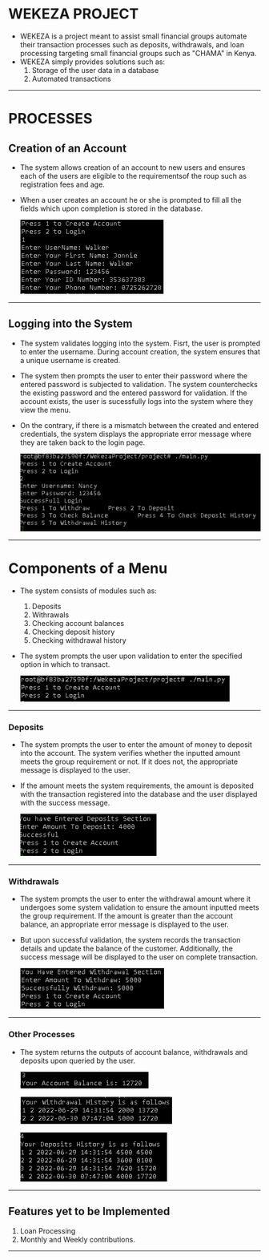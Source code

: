 # WEKEZA PROJECT 

- WEKEZA is a project meant to assist small financial groups automate their transaction processes such as deposits, withdrawals, and loan processing targeting small financial groups such as "CHAMA" in Kenya.
- WEKEZA simply provides solutions such as:
	1. Storage of the user data in a database
	2. Automated transactions
---

# PROCESSES
## Creation of an Account
- The system allows creation of an account to new users and ensures each of the users are eligible to the requirementsof the roup such as registration fees and age.
- When a user creates an account he or she is prompted to fill all the fields which upon completion is stored in the database.

  ![Alt text](/img/create_acc.png)
---

## Logging into the System
- The system validates logging into the system. Fisrt, the user is prompted to enter the username. During account creation, the system ensures that a unique username is created.
- The system then prompts the user to enter their password where the entered password is subjected to validation. The system counterchecks the existing password and the entered password for validation. If the account exists, the user is sucessfully logs into the system where they view the menu.
- On the contrary, if there is a mismatch between the created and entered credentials, the system displays the appropriate error message where they are taken back to the login page.

  ![Alt text](/img/login.png)
---

# Components of a Menu
- The system consists of modules such as:
	1. Deposits
	2. Withrawals
	3. Checking account balances
	4. Checking deposit history
	5. Checking withdrawal history
- The system prompts the user upon validation to enter the specified option in which to transact.

  ![Alt text](/img/menu.png)
---

### Deposits
- The system prompts the user to enter the amount of money to deposit into the account. The system verifies whether the inputted amount meets the group requirement or not. If it does not, the appropriate message is displayed to the user.
- If the amount meets the system requirements, the amount is deposited with the transaction registered into the database and the user displayed with the success message.

  ![Alt text](/img/deposits.png)
---

### Withdrawals
- The system prompts the user to enter the withdrawal amount where it undergoes some system validation to ensure the amount inputted meets the group requirement. If the amount is greater than the account balance, an appropriate error message is displayed to the user.
- But upon successful validation, the system records the transaction details and update the balance of the customer. Additionally, the success message will be displayed to the user on complete transaction.

  ![ALt text](/img/withdrawals.png)
---

### Other Processes
- The system returns the outputs of account balance, withdrawals and deposits upon queried by the user.

   ![Alt text](/img/balance.png "Account balance")


   ![Alt text](/img/with_hist.png "Withdrawal history")


   ![Alt text](/img/dep_his.png "Deposits history")
---

## Features yet to be Implemented
1. Loan Processing
2. Monthly and Weekly contributions.
---
